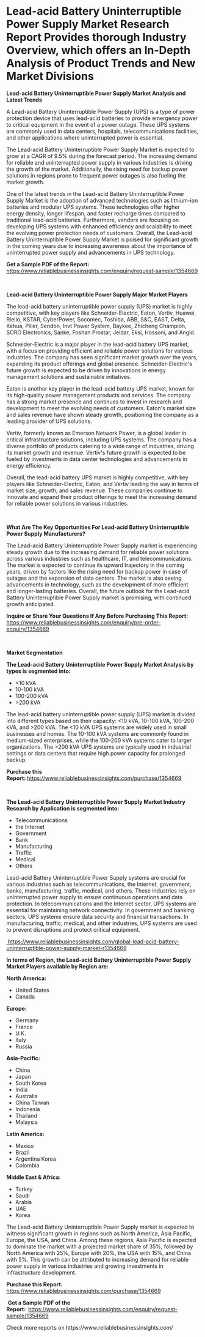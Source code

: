 <p><h1>Lead-acid Battery Uninterruptible Power Supply Market Research Report Provides thorough Industry Overview, which offers an In-Depth Analysis of Product Trends and New Market Divisions</h1></p><p><strong>Lead-acid Battery Uninterruptible Power Supply Market Analysis and Latest Trends</strong></p>
<p><p>A Lead-acid Battery Uninterruptible Power Supply (UPS) is a type of power protection device that uses lead-acid batteries to provide emergency power to critical equipment in the event of a power outage. These UPS systems are commonly used in data centers, hospitals, telecommunications facilities, and other applications where uninterrupted power is essential.</p><p>The Lead-acid Battery Uninterruptible Power Supply Market is expected to grow at a CAGR of 9.5% during the forecast period. The increasing demand for reliable and uninterrupted power supply in various industries is driving the growth of the market. Additionally, the rising need for backup power solutions in regions prone to frequent power outages is also fueling the market growth.</p><p>One of the latest trends in the Lead-acid Battery Uninterruptible Power Supply Market is the adoption of advanced technologies such as lithium-ion batteries and modular UPS systems. These technologies offer higher energy density, longer lifespan, and faster recharge times compared to traditional lead-acid batteries. Furthermore, vendors are focusing on developing UPS systems with enhanced efficiency and scalability to meet the evolving power protection needs of customers. Overall, the Lead-acid Battery Uninterruptible Power Supply Market is poised for significant growth in the coming years due to increasing awareness about the importance of uninterrupted power supply and advancements in UPS technology.</p></p>
<p><strong>Get a Sample PDF of the Report:&nbsp;</strong> <a href="https://www.reliablebusinessinsights.com/enquiry/request-sample/1354669">https://www.reliablebusinessinsights.com/enquiry/request-sample/1354669</a></p>
<p>&nbsp;</p>
<p><strong>Lead-acid Battery Uninterruptible Power Supply Major Market Players</strong></p>
<p><p>The lead-acid battery uninterruptible power supply (UPS) market is highly competitive, with key players like Schneider-Electric, Eaton, Vertiv, Huawei, Riello, KSTAR, CyberPower, Socomec, Toshiba, ABB, S&C, EAST, Delta, Kehua, Piller, Sendon, Invt Power System, Baykee, Zhicheng Champion, SORO Electronics, Sanke, Foshan Prostar, Jeidar, Eksi, Hossoni, and Angid.</p><p>Schneider-Electric is a major player in the lead-acid battery UPS market, with a focus on providing efficient and reliable power solutions for various industries. The company has seen significant market growth over the years, expanding its product offerings and global presence. Schneider-Electric's future growth is expected to be driven by innovations in energy management solutions and sustainable initiatives.</p><p>Eaton is another key player in the lead-acid battery UPS market, known for its high-quality power management products and services. The company has a strong market presence and continues to invest in research and development to meet the evolving needs of customers. Eaton's market size and sales revenue have shown steady growth, positioning the company as a leading provider of UPS solutions.</p><p>Vertiv, formerly known as Emerson Network Power, is a global leader in critical infrastructure solutions, including UPS systems. The company has a diverse portfolio of products catering to a wide range of industries, driving its market growth and revenue. Vertiv's future growth is expected to be fueled by investments in data center technologies and advancements in energy efficiency.</p><p>Overall, the lead-acid battery UPS market is highly competitive, with key players like Schneider-Electric, Eaton, and Vertiv leading the way in terms of market size, growth, and sales revenue. These companies continue to innovate and expand their product offerings to meet the increasing demand for reliable power solutions in various industries.</p></p>
<p>&nbsp;</p>
<p><strong>What Are The Key Opportunities For Lead-acid Battery Uninterruptible Power Supply Manufacturers?</strong></p>
<p><p>The Lead-acid Battery Uninterruptible Power Supply market is experiencing steady growth due to the increasing demand for reliable power solutions across various industries such as healthcare, IT, and telecommunications. The market is expected to continue its upward trajectory in the coming years, driven by factors like the rising need for backup power in case of outages and the expansion of data centers. The market is also seeing advancements in technology, such as the development of more efficient and longer-lasting batteries. Overall, the future outlook for the Lead-acid Battery Uninterruptible Power Supply market is promising, with continued growth anticipated.</p></p>
<p><strong>Inquire or Share Your Questions If Any Before Purchasing This Report:</strong> <a href="https://www.reliablebusinessinsights.com/enquiry/pre-order-enquiry/1354669">https://www.reliablebusinessinsights.com/enquiry/pre-order-enquiry/1354669</a></p>
<p>&nbsp;</p>
<p><strong>Market Segmentation</strong></p>
<p><strong>The Lead-acid Battery Uninterruptible Power Supply Market Analysis by types is segmented into:</strong></p>
<p><ul><li><10 kVA</li><li>10-100 kVA</li><li>100-200 kVA</li><li>>200 kVA</li></ul></p>
<p><p>The lead-acid battery uninterruptible power supply (UPS) market is divided into different types based on their capacity: <10 kVA, 10-100 kVA, 100-200 kVA, and >200 kVA. The <10 kVA UPS systems are widely used in small businesses and homes. The 10-100 kVA systems are commonly found in medium-sized enterprises, while the 100-200 kVA systems cater to larger organizations. The >200 kVA UPS systems are typically used in industrial settings or data centers that require high power capacity for prolonged backup.</p></p>
<p><strong>Purchase this Report:&nbsp;</strong><a href="https://www.reliablebusinessinsights.com/purchase/1354669">https://www.reliablebusinessinsights.com/purchase/1354669</a></p>
<p>&nbsp;</p>
<p><strong>The Lead-acid Battery Uninterruptible Power Supply Market Industry Research by Application is segmented into:</strong></p>
<p><ul><li>Telecommunications</li><li>the Internet</li><li>Government</li><li>Bank</li><li>Manufacturing</li><li>Traffic</li><li>Medical</li><li>Others</li></ul></p>
<p><p>Lead-acid Battery Uninterruptible Power Supply systems are crucial for various industries such as telecommunications, the Internet, government, banks, manufacturing, traffic, medical, and others. These industries rely on uninterrupted power supply to ensure continuous operations and data protection. In telecommunications and the Internet sector, UPS systems are essential for maintaining network connectivity. In government and banking sectors, UPS systems ensure data security and financial transactions. In manufacturing, traffic, medical, and other industries, UPS systems are used to prevent disruptions and protect critical equipment.</p></p>
<p><a href="https://www.reliablebusinessinsights.com/global-lead-acid-battery-uninterruptible-power-supply-market-r1354669">&nbsp;https://www.reliablebusinessinsights.com/global-lead-acid-battery-uninterruptible-power-supply-market-r1354669</a></p>
<p><strong>In terms of Region, the Lead-acid Battery Uninterruptible Power Supply Market Players available by Region are:</strong></p>
<p>
    <p> <strong> North America: </strong>
        <ul>
            <li>United States</li>
            <li>Canada</li>
        </ul>
        </p> 
    <p> <strong> Europe: </strong>
        <ul>
            <li>Germany</li>
            <li>France</li>
            <li>U.K.</li>
            <li>Italy</li>
            <li>Russia</li>
        </ul>
        </p> 
    <p> <strong> Asia-Pacific: </strong>
        <ul>
            <li>China</li>
            <li>Japan</li>
            <li>South Korea</li>
            <li>India</li>
            <li>Australia</li>
            <li>China Taiwan</li>
            <li>Indonesia</li>
            <li>Thailand</li>
            <li>Malaysia</li>
        </ul>
        </p> 
    <p> <strong> Latin America: </strong>
        <ul>
            <li>Mexico</li>
            <li>Brazil</li>
            <li>Argentina Korea</li>
            <li>Colombia</li>
        </ul>
        </p> 
    <p> <strong> Middle East & Africa: </strong>
        <ul>
            <li>Turkey</li>
            <li>Saudi</li>
            <li>Arabia</li>
            <li>UAE</li>
            <li>Korea</li>
        </ul>
    </p>
    </p>
<p><p>The Lead-acid Battery Uninterruptible Power Supply market is expected to witness significant growth in regions such as North America, Asia Pacific, Europe, the USA, and China. Among these regions, Asia Pacific is expected to dominate the market with a projected market share of 35%, followed by North America with 25%, Europe with 20%, the USA with 15%, and China with 5%. This growth can be attributed to increasing demand for reliable power supply in various industries and growing investments in infrastructure development.</p></p>
<p><strong>Purchase this Report: </strong><a href="https://www.reliablebusinessinsights.com/purchase/1354669">https://www.reliablebusinessinsights.com/purchase/1354669</a></p>
<p>&nbsp;<strong>Get a Sample PDF of the Report:&nbsp;&nbsp;</strong><a href="https://www.reliablebusinessinsights.com/enquiry/request-sample/1354669">https://www.reliablebusinessinsights.com/enquiry/request-sample/1354669</a></p>
<p><strong></strong></p>
<p>Check more reports on https://www.reliablebusinessinsights.com/</p>